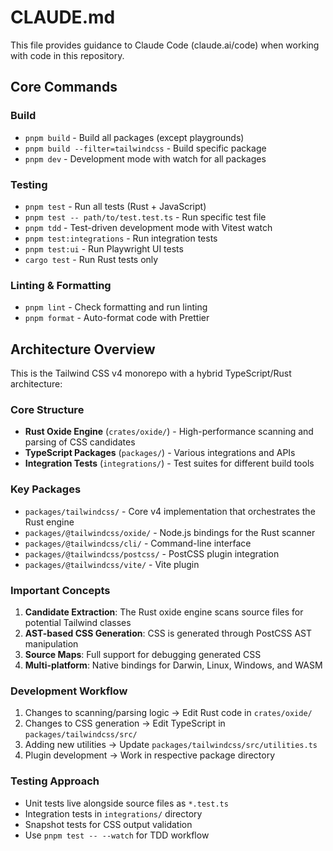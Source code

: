 # CLAUDE.md

This file provides guidance to Claude Code (claude.ai/code) when working with code in this repository.

## Core Commands

### Build
- `pnpm build` - Build all packages (except playgrounds)
- `pnpm build --filter=tailwindcss` - Build specific package
- `pnpm dev` - Development mode with watch for all packages

### Testing
- `pnpm test` - Run all tests (Rust + JavaScript)
- `pnpm test -- path/to/test.test.ts` - Run specific test file
- `pnpm tdd` - Test-driven development mode with Vitest watch
- `pnpm test:integrations` - Run integration tests
- `pnpm test:ui` - Run Playwright UI tests
- `cargo test` - Run Rust tests only

### Linting & Formatting
- `pnpm lint` - Check formatting and run linting
- `pnpm format` - Auto-format code with Prettier

## Architecture Overview

This is the Tailwind CSS v4 monorepo with a hybrid TypeScript/Rust architecture:

### Core Structure
- **Rust Oxide Engine** (`crates/oxide/`) - High-performance scanning and parsing of CSS candidates
- **TypeScript Packages** (`packages/`) - Various integrations and APIs
- **Integration Tests** (`integrations/`) - Test suites for different build tools

### Key Packages
- `packages/tailwindcss/` - Core v4 implementation that orchestrates the Rust engine
- `packages/@tailwindcss/oxide/` - Node.js bindings for the Rust scanner
- `packages/@tailwindcss/cli/` - Command-line interface
- `packages/@tailwindcss/postcss/` - PostCSS plugin integration
- `packages/@tailwindcss/vite/` - Vite plugin

### Important Concepts
1. **Candidate Extraction**: The Rust oxide engine scans source files for potential Tailwind classes
2. **AST-based CSS Generation**: CSS is generated through PostCSS AST manipulation
3. **Source Maps**: Full support for debugging generated CSS
4. **Multi-platform**: Native bindings for Darwin, Linux, Windows, and WASM

### Development Workflow
1. Changes to scanning/parsing logic → Edit Rust code in `crates/oxide/`
2. Changes to CSS generation → Edit TypeScript in `packages/tailwindcss/src/`
3. Adding new utilities → Update `packages/tailwindcss/src/utilities.ts`
4. Plugin development → Work in respective package directory

### Testing Approach
- Unit tests live alongside source files as `*.test.ts`
- Integration tests in `integrations/` directory
- Snapshot tests for CSS output validation
- Use `pnpm test -- --watch` for TDD workflow